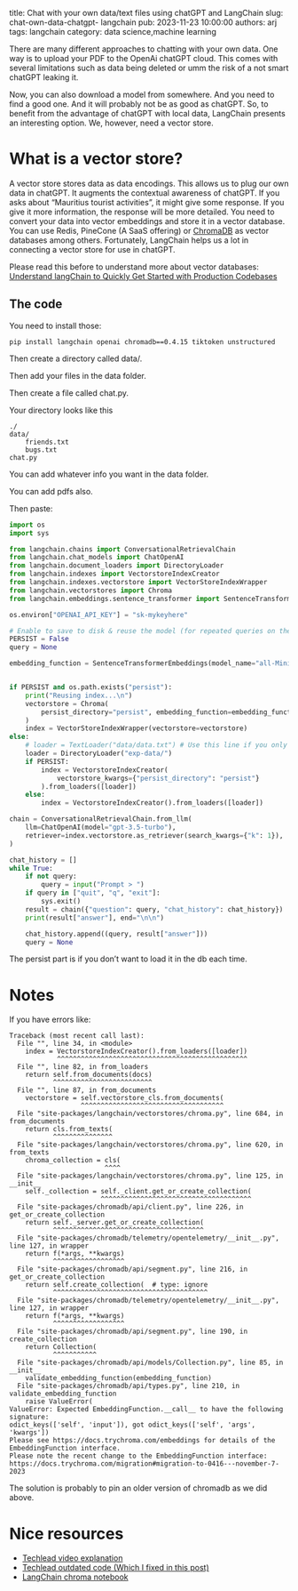title: Chat with your own data/text files using chatGPT and LangChain
slug: chat-own-data-chatgpt- langchain
pub: 2023-11-23 10:00:00
authors: arj
tags: langchain
category: data science,machine learning

There are many different approaches to chatting with your own data. 
One way is to upload your PDF to the OpenAi chatGPT cloud. 
This comes with several limitations such as data being deleted or umm the risk of a not smart chatGPT leaking it.

Now, you can also download a model from somewhere. 
And you need to find a good one. And it will probably not be as good as chatGPT. 
So, to benefit from the advantage of chatGPT with local data, LangChain presents an interesting option. 
We, however, need a vector store.

# What is a vector store?

A vector store stores data as data encodings. This allows us to plug our own data in chatGPT. It augments the contextual awareness of chatGPT. If you asks about “Mauritius tourist activities”, it might give some response. If you give it more information, the response will be more detailed. You need to convert your data into vector embeddings and store it in a vector database. You can use Redis, PineCone (A SaaS offering) or [ChromaDB](https://python.langchain.com/docs/integrations/vectorstores/chroma) as vector databases among others. Fortunately, LangChain helps us a lot in connecting a vector store for use in chatGPT.

Please read this before to understand more about vector databases: 
[Understand langChain to Quickly Get Started with Production Codebases](/LangChain-understand-production-codebases/)

## The code

You need to install those:

```
pip install langchain openai chromadb==0.4.15 tiktoken unstructured
```

Then create a directory called data/.

Then add your files in the data folder.

Then create a file called chat.py.

Your directory looks like this

```
./
data/
    friends.txt
    bugs.txt
chat.py
```

You can add whatever info you want in the data folder.

You can add pdfs also.

Then paste:

```python
import os
import sys

from langchain.chains import ConversationalRetrievalChain
from langchain.chat_models import ChatOpenAI
from langchain.document_loaders import DirectoryLoader
from langchain.indexes import VectorstoreIndexCreator
from langchain.indexes.vectorstore import VectorStoreIndexWrapper
from langchain.vectorstores import Chroma
from langchain.embeddings.sentence_transformer import SentenceTransformerEmbeddings

os.environ["OPENAI_API_KEY"] = "sk-mykeyhere"

# Enable to save to disk & reuse the model (for repeated queries on the same data)
PERSIST = False
query = None

embedding_function = SentenceTransformerEmbeddings(model_name="all-MiniLM-L6-v2")


if PERSIST and os.path.exists("persist"):
    print("Reusing index...\n")
    vectorstore = Chroma(
        persist_directory="persist", embedding_function=embedding_function
    )
    index = VectorStoreIndexWrapper(vectorstore=vectorstore)
else:
    # loader = TextLoader("data/data.txt") # Use this line if you only need data.txt
    loader = DirectoryLoader("exp-data/")
    if PERSIST:
        index = VectorstoreIndexCreator(
            vectorstore_kwargs={"persist_directory": "persist"}
        ).from_loaders([loader])
    else:
        index = VectorstoreIndexCreator().from_loaders([loader])

chain = ConversationalRetrievalChain.from_llm(
    llm=ChatOpenAI(model="gpt-3.5-turbo"),
    retriever=index.vectorstore.as_retriever(search_kwargs={"k": 1}),
)

chat_history = []
while True:
    if not query:
        query = input("Prompt > ")
    if query in ["quit", "q", "exit"]:
        sys.exit()
    result = chain({"question": query, "chat_history": chat_history})
    print(result["answer"], end="\n\n")

    chat_history.append((query, result["answer"]))
    query = None
```

The persist part is if you don’t want to load it in the db each time.

# Notes

If you have errors like:

```
Traceback (most recent call last):
  File "", line 34, in <module>
    index = VectorstoreIndexCreator().from_loaders([loader])
            ^^^^^^^^^^^^^^^^^^^^^^^^^^^^^^^^^^^^^^^^^^^^^^^^
  File "", line 82, in from_loaders
    return self.from_documents(docs)
           ^^^^^^^^^^^^^^^^^^^^^^^^^
  File "", line 87, in from_documents
    vectorstore = self.vectorstore_cls.from_documents(
                  ^^^^^^^^^^^^^^^^^^^^^^^^^^^^^^^^^^^^
  File "site-packages/langchain/vectorstores/chroma.py", line 684, in from_documents
    return cls.from_texts(
           ^^^^^^^^^^^^^^^
  File "site-packages/langchain/vectorstores/chroma.py", line 620, in from_texts
    chroma_collection = cls(
                        ^^^^
  File "site-packages/langchain/vectorstores/chroma.py", line 125, in __init__
    self._collection = self._client.get_or_create_collection(
                       ^^^^^^^^^^^^^^^^^^^^^^^^^^^^^^^^^^^^^^
  File "site-packages/chromadb/api/client.py", line 226, in get_or_create_collection
    return self._server.get_or_create_collection(
           ^^^^^^^^^^^^^^^^^^^^^^^^^^^^^^^^^^^^^^
  File "site-packages/chromadb/telemetry/opentelemetry/__init__.py", line 127, in wrapper
    return f(*args, **kwargs)
           ^^^^^^^^^^^^^^^^^^
  File "site-packages/chromadb/api/segment.py", line 216, in get_or_create_collection
    return self.create_collection(  # type: ignore
           ^^^^^^^^^^^^^^^^^^^^^^^^^^^^^^^^^^^^^^^
  File "site-packages/chromadb/telemetry/opentelemetry/__init__.py", line 127, in wrapper
    return f(*args, **kwargs)
           ^^^^^^^^^^^^^^^^^^
  File "site-packages/chromadb/api/segment.py", line 190, in create_collection
    return Collection(
           ^^^^^^^^^^^
  File "site-packages/chromadb/api/models/Collection.py", line 85, in __init__
    validate_embedding_function(embedding_function)
  File "site-packages/chromadb/api/types.py", line 210, in validate_embedding_function
    raise ValueError(
ValueError: Expected EmbeddingFunction.__call__ to have the following signature:
odict_keys(['self', 'input']), got odict_keys(['self', 'args', 'kwargs'])
Please see https://docs.trychroma.com/embeddings for details of the EmbeddingFunction interface.
Please note the recent change to the EmbeddingFunction interface:
https://docs.trychroma.com/migration#migration-to-0416---november-7-2023 
```

The solution is probably to pin an older version of chromadb as we did above.

# Nice resources

- [Techlead video explanation]()
- [Techlead outdated code (Which I fixed in this post)]()
- [LangChain chroma notebook]()
